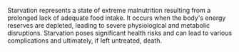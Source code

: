 

Starvation represents a state of extreme malnutrition resulting from a prolonged lack of adequate food intake. It occurs when the body's energy reserves are depleted, leading to severe physiological and metabolic disruptions. Starvation poses significant health risks and can lead to various complications and ultimately, if left untreated, death.

